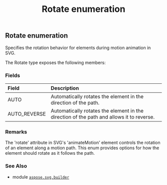 ﻿---
title: Rotate enumeration
second_title: Aspose.SVG for Python via .NET API References
description: 
type: docs
weight: 1690
url: /python-net/aspose.svg.builder/rotate/
is_root: false
---

## Rotate enumeration

Specifies the rotation behavior for elements during motion animation in SVG.



The Rotate type exposes the following members:

### Fields
| Field | Description |
| :- | :- |
| AUTO | Automatically rotates the element in the direction of the path. |
| AUTO_REVERSE | Automatically rotates the element in the direction of the path and allows it to reverse. |



### Remarks 


The 'rotate' attribute in SVG's 'animateMotion' element controls the rotation of an element along a motion path.
This enum provides options for how the element should rotate as it follows the path.

### See Also
* module [`aspose.svg.builder`](..)
